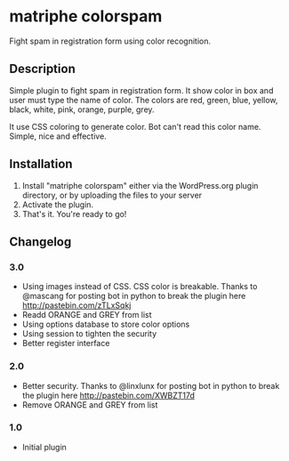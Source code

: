 matriphe colorspam
==================

Fight spam in registration form using color recognition.

## Description

Simple plugin to fight spam in registration form. It show color in box and user must type the name of color. The colors are red, green, blue, yellow, black, white, pink, orange, purple, grey.

It use CSS coloring to generate color. Bot can't read this color name. Simple, nice and effective.

## Installation 

1. Install "matriphe colorspam" either via the WordPress.org plugin directory, or by uploading the files to your server
2. Activate the plugin.
3. That's it. You're ready to go!

## Changelog 

### 3.0
* Using images instead of CSS. CSS color is breakable. Thanks to @mascang for posting bot in python to break the plugin here http://pastebin.com/zTLxSqkj
* Readd ORANGE and GREY from list
* Using options database to store color options
* Using session to tighten the security
* Better register interface

### 2.0
* Better security. Thanks to @linxlunx for posting bot in python to break the plugin here http://pastebin.com/XWBZT17d
* Remove ORANGE and GREY from list

### 1.0
* Initial plugin